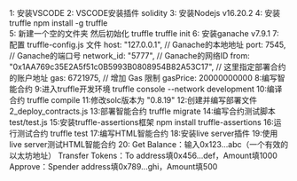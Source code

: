 1: 安装VSCODE
2: VSCODE安装插件 solidity
3: 安装Nodejs  v16.20.2
4: 安装truffle   npm install -g truffle  
5: 新建一个空的文件夹 然后初始化 truffle   truffle init
6: 安装ganache v7.9.1
7: 配置 truffle-config.js 文件 
      host: "127.0.0.1",     // Ganache的本地地址
      port: 7545,            // Ganache的端口号
      network_id: "5777",    // Ganache的网络ID
      from: "0x1AA769c35E2A5f51c0B5993B0808954B82A53C17", // 这里指定部署合约的账户地址
      gas: 6721975,  // 增加 Gas 限制
      gasPrice: 20000000000
8:编写智能合约
9:进入truffle开发环境  truffle console --network development
10:编译合约 truffle compile
11:修改solc版本为 "0.8.19"
12:创建并编写部署文件 2_deploy_contracts.js
13:部署智能合约 truffle migrate
14:编写合约测试脚本 test/test.js
15:安装truffle-assertions框架  npm install truffle-assertions
16:运行测试合约 truffle test
17:编写HTML智能合约
18:安装live server插件
19:使用live server测试HTML智能合约
20:
Get Balance：输入0x123...abc（一个有效的以太坊地址）
Transfer Tokens：To address填0x456...def，Amount填1000
Approve：Spender address填0x789...ghi，Amount填500

